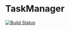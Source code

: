 # TaskManager

[![Build Status](https://img.shields.io/endpoint.svg?url=https%3A%2F%2Factions-badge.atrox.dev%2Fiavianm%2FTaskManager%2Fbadge%3Fref%3Ddevelop&style=flat)](https://actions-badge.atrox.dev/iavianm/TaskManager/goto?ref=develop)
